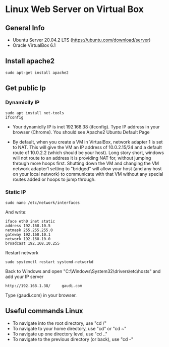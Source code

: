 # Linux Web Server on Virtual Box

## General Info
* Ubuntu Server 20.04.2 LTS (https://ubuntu.com/download/server)
* Oracle VirtualBox 6.1

## Install apache2
```
sudo apt-get install apache2
```

## Get public Ip

### Dynamiclly IP
```
sudo apt install net-tools
ifconfig
```
- Your dynamiclly IP is inet 192.168.38 (ifconfig). Type IP address in your browser (Chrome). You should see Apache2 Ubuntu Default Page

- By default, when you create a VM in VirtualBox, network adapter 1 is set to NAT. This will give the VM an IP address of 10.0.2.15/24 and a default route of 10.0.2.2 (which should be your host). Long story short, windows will not route to an address it is providing NAT for, without jumping through more hoops first. Shutting down the VM and changing the VM network adapter1 setting to "bridged" will allow your host (and any host on your local network) to communicate with that VM without any special routes added or hoops to jump through.

### Static IP
```
sudo nano /etc/network/interfaces
```

And write:
```
iface eth0 inet static
address 192.168.10.5
netmask 255.255.255.0
gateway 192.168.10.1
network	192.168.10.0
broadcast 192.168.10.255
```
Restart network

```
sudo systemctl restart systemd-networkd
```

Back to Windows and open "C:\Windows\System32\drivers\etc\hosts" and add your IP server
```
http://192.168.1.38/     gaudi.com
```
Type (gaudi.com) in your browser.


## Useful commands Linux
- To navigate into the root directory, use "cd /"
- To navigate to your home directory, use "cd" or "cd ~"
- To navigate up one directory level, use "cd .."
- To navigate to the previous directory (or back), use "cd -"


